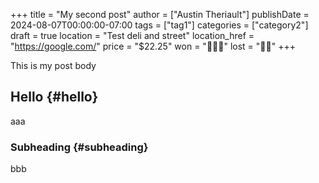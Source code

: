 +++
title = "My second post"
author = ["Austin Theriault"]
publishDate = 2024-08-07T00:00:00-07:00
tags = ["tag1"]
categories = ["category2"]
draft = true
location = "Test deli and street"
location_href = "https://google.com/"
price = "$22.25"
won = "🥪🥪🥪"
lost = "🥪🥪"
+++

This is my post body


## Hello {#hello}

aaa


### Subheading {#subheading}

bbb
